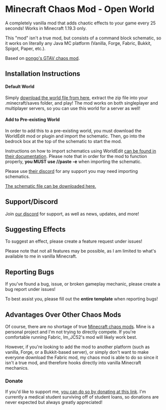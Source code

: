 # Minecraft Chaos Mod - Open World 

A completely vanilla mod that adds chaotic effects to your game every 25 seconds! Works in Minecraft 1.19.3 only.

This "mod" isn't a true mod, but consists of a command block schematic, so it works on literally any Java MC platform (Vanilla, Forge, Fabric, Bukkit, Spigot, Paper, etc.).

Based on [pongo's GTAV chaos mod](https://www.gta5-mods.com/scripts/chaos-mod-v-beta).

## Installation Instructions

#### Default World

Simply [download the world file from here](https://google.com/), extract the zip file into your .minecraft/saves folder, and play! The mod works on both singleplayer and multiplayer servers, so you can use this world for a server as well!

#### Add to Pre-existing World

In order to add this to a pre-existing world, you must download the WorldEdit mod or plugin and import the schematic. Then, go into the bedrock box at the top of the schematic to start the mod.

Instructions on how to import schematics using WorldEdit [can be found in their documentation](https://worldedit.enginehub.org/en/latest/). Please note that in order for the mod to function properly, **you MUST use //paste -e** when importing the schematic.

Please use [their discord](https://discord.gg/enginehub) for any support you may need importing schematics.

[The schematic file can be downloaded here.](https://google.com/)

## Support/Discord

Join [our discord](https://discord.gg/MPwbeARYFT) for support, as well as news, updates, and more!

## Suggesting Effects
To suggest an effect, please create a feature request under issues!

Please note that not all features may be possible, as I am limited to what's available to me in vanilla Minecraft.

## Reporting Bugs
If you've found a bug, issue, or broken gameplay mechanic, please create a bug report under issues!

To best assist you, please fill out the **entire template** when reporting bugs!

## Advantages Over Other Chaos Mods

Of course, there are no shortage of true [Minecraft chaos mods](https://www.curseforge.com/minecraft/mc-mods/entropy). Mine is a personal project and I'm not trying to directly compete. If you're comfortable running Fabric, Im_JC52's mod will likely work best.

However, if you're looking to add the mod to another platform (such as vanilla, Forge, or a Bukkit-based server), or simply don't want to make everyone download the Fabric mod, my chaos mod is able to do so since it isn't a true mod, and therefore hooks directly into vanilla Minecraft mechanics.

### Donate
If you'd like to support me, [you can do so by donating at this link](https://www.buymeacoffee.com/thesciwalrus). I'm currently a medical student surviving off of student loans, so donations are never expected but always greatly appreciated!
